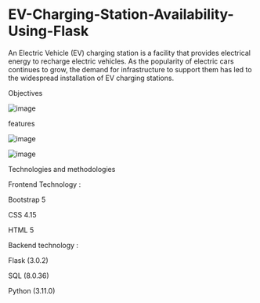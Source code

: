 # EV-Charging-Station-Availability-Using-Flask
An Electric Vehicle (EV) charging station is a facility that provides electrical energy to recharge electric vehicles. As the popularity of electric cars continues to grow, the demand for infrastructure to support them has led to the widespread installation of EV charging stations. 

Objectives

![image](https://github.com/user-attachments/assets/4424ca3a-10b5-4899-809f-702a6b030c53)


features

![image](https://github.com/user-attachments/assets/0a80af3c-f285-4bb0-aa7f-93e559ada62d)


![image](https://github.com/user-attachments/assets/255c5515-d562-4bbd-bb68-28f435d69165)


Technologies and methodologies 

Frontend Technology :

Bootstrap  5

CSS 4.15

HTML 5

Backend technology :

Flask (3.0.2)

SQL (8.0.36)

Python (3.11.0)


